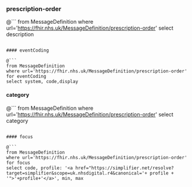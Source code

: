 ### prescription-order

@```
from MessageDefinition
where url='https://fhir.nhs.uk/MessageDefinition/prescription-order'
select description
```

#### eventCoding

@```
from MessageDefinition
where url='https://fhir.nhs.uk/MessageDefinition/prescription-order'
for eventCoding
select system, code,display
```

#### category

@```
from MessageDefinition
where url='https://fhir.nhs.uk/MessageDefinition/prescription-order'
select category
```

#### focus

@```
from MessageDefinition
where url='https://fhir.nhs.uk/MessageDefinition/prescription-order'
for focus
select code, profile: '<a href="https://simplifier.net/resolve?target=simplifier&scope=uk.nhsdigital.r4&canonical='+ profile + '">'+profile+'</a>', min, max
```